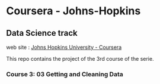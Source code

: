 # Coursera - Johns-Hopkins
## Data Science track

web site : [Johns Hopkins University - Coursera](https://www.coursera.org/jhu)

This repo contains the project of the 3rd course of the serie.
<br/>

### Course 3: 03 Getting and Cleaning Data


